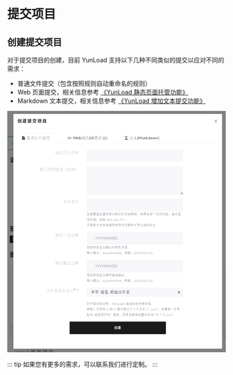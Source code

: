 # 提交项目

## 创建提交项目

对于提交项目的创建，目前 YunLoad 支持以下几种不同类似的提交以应对不同的需求：

- 普通文件提交（包含按照规则自动重命名的规则）
- Web 页面提交，相关信息参考 [《YunLoad 静态页面托管功能》](https://blog.yunload.org/yunload-static-hosting/)
- Markdown 文本提交，相关信息参考 [《YunLoad 增加文本提交功能》](https://blog.yunload.org/yunload-add-text-submission-function/)

![](../images/teacher_task.png)

::: tip
如果您有更多的需求，可以联系我们进行定制。
:::
